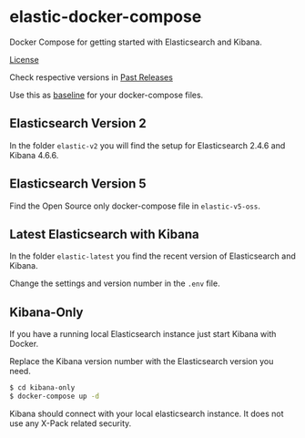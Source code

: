 # elastic-docker-compose

Docker Compose for getting started with Elasticsearch and Kibana.

[License](LICENSE)

Check respective versions in [Past Releases](https://www.elastic.co/downloads/past-releases)

Use this as [baseline](https://github.com/elastic/elasticsearch/blob/master/distribution/docker/docker-compose.yml) for your docker-compose files.

## Elasticsearch Version 2

In the folder `elastic-v2` you will find the setup for Elasticsearch 2.4.6 and Kibana 4.6.6.

## Elasticsearch Version 5

Find the Open Source only docker-compose file in `elastic-v5-oss`.

## Latest Elasticsearch with Kibana

In the folder `elastic-latest` you find the recent version of Elasticsearch and Kibana.



Change the settings and version number in the `.env` file.

## Kibana-Only

If you have a running local Elasticsearch instance just start Kibana with Docker. 

Replace the Kibana version number with the Elasticsearch version you need. 

```bash
$ cd kibana-only
$ docker-compose up -d
```

Kibana should connect with your local elasticsearch instance. It does not use any X-Pack related security.
